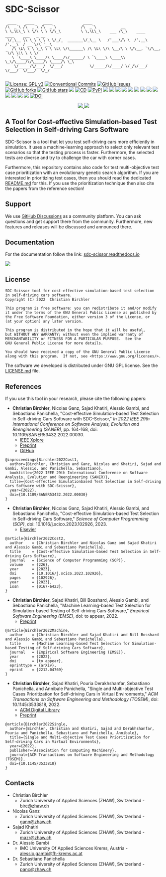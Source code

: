 # SDC-Scissor
```{code-block} text
 ____    ____    ____              ____
/\  _`\ /\  _`\ /\  _`\           /\  _`\           __
\ \,\L\_\ \ \/\ \ \ \/\_\         \ \,\L\_\    ___ /\_\    ____    ____    ___   _ __
 \/_\__ \\ \ \ \ \ \ \/_/_  _______\/_\__ \   /'___\/\ \  /',__\  /',__\  / __`\/\`'__\
   /\ \L\ \ \ \_\ \ \ \L\ \/\______\ /\ \L\ \/\ \__/\ \ \/\__, `\/\__, `\/\ \L\ \ \ \/
   \ `\____\ \____/\ \____/\/______/ \ `\____\ \____\\ \_\/\____/\/\____/\ \____/\ \_\
    \/_____/\/___/  \/___/            \/_____/\/____/ \/_/\/___/  \/___/  \/___/  \/_/


```
[![License: GPL v3](https://img.shields.io/badge/License-GPLv3-blue.svg)](https://www.gnu.org/licenses/gpl-3.0)
[![Conventional Commits](https://img.shields.io/badge/Conventional%20Commits-1.0.0-%23FE5196?logo=conventionalcommits&logoColor=white)](https://conventionalcommits.org)
[![GitHub issues](https://img.shields.io/github/issues/ChristianBirchler/sdc-scissor)](https://github.com/christianbirchler-org/sdc-scissor/issues)
[![GitHub forks](https://img.shields.io/github/forks/ChristianBirchler/sdc-scissor)](https://github.com/christianbirchler-org/sdc-scissor/network)
[![GitHub stars](https://img.shields.io/github/stars/ChristianBirchler/sdc-scissor)](https://github.com/christianbirchler-org/sdc-scissor/stargazers)
[![](https://github.com/ChristianBirchler/sdc-scissor/actions/workflows/ci.yml/badge.svg)](https://github.com/christianbirchler-org/sdc-scissor/actions/workflows/ci.yml)
[![CD](https://github.com/ChristianBirchler/sdc-scissor/actions/workflows/cd.yml/badge.svg)](https://github.com/christianbirchler-org/sdc-scissor/actions/workflows/cd.yml)
[![PyPI](https://img.shields.io/pypi/v/sdc-scissor)](https://pypi.org/project/sdc-scissor/)
[![](https://readthedocs.org/projects/sdc-scissor/badge)](https://sdc-scissor.readthedocs.io)
[![](https://img.shields.io/badge/code%20style-black-000000.svg)](https://black.readthedocs.io/)
[![](https://sonarcloud.io/api/project_badges/measure?project=christianbirchler-org_sdc-scissor&metric=alert_status)](https://sonarcloud.io/summary/overall?id=christianbirchler-org_sdc-scissor)
[![](https://sonarcloud.io/api/project_badges/measure?project=christianbirchler-org_sdc-scissor&metric=ncloc)](https://sonarcloud.io/summary/overall?id=christianbirchler-org_sdc-scissor)
[![](https://sonarcloud.io/api/project_badges/measure?project=christianbirchler-org_sdc-scissor&metric=coverage)](https://sonarcloud.io/summary/overall?id=christianbirchler-org_sdc-scissor)
[![](https://sonarcloud.io/api/project_badges/measure?project=christianbirchler-org_sdc-scissor&metric=sqale_index)](https://sonarcloud.io/summary/overall?id=christianbirchler-org_sdc-scissor)
[![](https://sonarcloud.io/api/project_badges/measure?project=christianbirchler-org_sdc-scissor&metric=reliability_rating)](https://sonarcloud.io/summary/overall?id=christianbirchler-org_sdc-scissor)
[![](https://sonarcloud.io/api/project_badges/measure?project=christianbirchler-org_sdc-scissor&metric=duplicated_lines_density)](https://sonarcloud.io/summary/overall?id=christianbirchler-org_sdc-scissor)
[![](https://sonarcloud.io/api/project_badges/measure?project=christianbirchler-org_sdc-scissor&metric=vulnerabilities)](https://sonarcloud.io/summary/overall?id=christianbirchler-org_sdc-scissor)
[![](https://sonarcloud.io/api/project_badges/measure?project=christianbirchler-org_sdc-scissor&metric=bugs)](https://sonarcloud.io/summary/overall?id=christianbirchler-org_sdc-scissor)
[![](https://sonarcloud.io/api/project_badges/measure?project=christianbirchler-org_sdc-scissor&metric=security_rating)](https://sonarcloud.io/summary/overall?id=christianbirchler-org_sdc-scissor)
[![](https://sonarcloud.io/api/project_badges/measure?project=christianbirchler-org_sdc-scissor&metric=sqale_rating)](https://sonarcloud.io/summary/overall?id=christianbirchler-org_sdc-scissor)
[![](https://sonarcloud.io/api/project_badges/measure?project=christianbirchler-org_sdc-scissor&metric=code_smells)](https://sonarcloud.io/summary/overall?id=christianbirchler-org_sdc-scissor)
[![DOI](https://zenodo.org/badge/363107094.svg)](https://zenodo.org/badge/latestdoi/363107094)
<div style="text-align: center;">
<a href="https://github.com/christianbirchler-org/sdc-scissor">
<img src="https://raw.githubusercontent.com/christianbirchler-org/sdc-scissor/main/docs/images/github_logo_icon.png">
</a>
<a href="https://sonarcloud.io/summary/overall?id=christianbirchler-org_sdc-scissor">
<img src="https://sonarcloud.io/images/project_badges/sonarcloud-black.svg">
</a>
</div>

## A Tool for Cost-effective Simulation-based Test Selection in Self-driving Cars Software
SDC-Scissor is a tool that let you test self-driving cars more efficiently in simulation. It uses a machine-learning
approach to select only relevant test scenarios so that the testing process is faster. Furthermore, the selected tests
are diverse and try to challenge the car with corner cases.

Furthermore, this repository contains also code for test multi-objective test case prioritization with an evolutionary
genetic search algorithm. If you are interested in prioritizing test cases, then you should read the dedicated
[README.md](https://github.com/christianbirchler-org/sdc-scissor/blob/main/sdc_scissor/sdc_prioritizer/testPrioritization/README.md)
for this. If you use the prioritization technique then also cite the papers from the reference section!

## Support
We use [GitHub Discussions](https://github.com/christianbirchler-org/sdc-scissor/discussions) as a community platform. You
can ask questions and get support there from the community. Furthermore, new features and releases will be discussed and
announced there.

## Documentation
For the documentation follow the link: [sdc-scissor.readthedocs.io](https://sdc-scissor.readthedocs.io/en/latest/)

[![](https://raw.githubusercontent.com/christianbirchler-org/sdc-scissor/main/docs/images/readthedocs.png)](https://sdc-scissor.readthedocs.io/en/latest/)

## License
```{code-block} text
SDC-Scissor tool for cost-effective simulation-based test selection
in self-driving cars software.
Copyright (C) 2022  Christian Birchler

This program is free software: you can redistribute it and/or modify
it under the terms of the GNU General Public License as published by
the Free Software Foundation, either version 3 of the License, or
(at your option) any later version.

This program is distributed in the hope that it will be useful,
but WITHOUT ANY WARRANTY; without even the implied warranty of
MERCHANTABILITY or FITNESS FOR A PARTICULAR PURPOSE.  See the
GNU General Public License for more details.

You should have received a copy of the GNU General Public License
along with this program.  If not, see <https://www.gnu.org/licenses/>.
```

The software we developed is distributed under GNU GPL license. See the
[LICENSE.md](https://github.com/ChristianBirchler/sdc-scissor/blob/main/LICENSE.md) file.

## References
If you use this tool in your research, please cite the following papers:

- **Christian Birchler**, Nicolas Ganz, Sajad Khatiri, Alessio Gambi, and Sebastiano Panichella, "Cost-effective Simulation-based Test Selection in Self-driving Cars Software with SDC-Scissor," *In 2022 IEEE 29th International Conference on Software Analysis, Evolution and Reengineering (SANER)*, pp. 164-168, doi: 10.1109/SANER53432.2022.00030.
  - [IEEE Xplore](https://doi.org/10.1109/SANER53432.2022.00030)
  - [Preprint](https://doi.org/10.21256/zhaw-24017)
  - [GitHub](https://github.com/ChristianBirchler/sdc-scissor)
````{code-block} bibtex
@inproceedings{Birchler2022Cost1,
  author={Birchler, Christian and Ganz, Nicolas and Khatiri, Sajad and Gambi, Alessio, and Panichella, Sebastiano},
  booktitle={2022 IEEE 29th International Conference on Software Analysis, Evolution and Reengineering (SANER)},
  title={Cost-effective Simulationbased Test Selection in Self-driving Cars Software with SDC-Scissor},
  year={2022},
  doi={10.1109/SANER53432.2022.00030}
}
````
- **Christian Birchler**, Nicolas Ganz, Sajad Khatiri, Alessio Gambi, and Sebastiano Panichella, "Cost-effective Simulation-based Test Selection in Self-driving Cars Software," *Science of Computer Programming (SCP)*, doi: 10.1016/j.scico.2023.102926, 2023.
  - [Elsevier](https://doi.org/10.1016/j.scico.2023.102926)
````{code-block} bibtex
@article{Birchler2022Cost2,
  author    = {Christian Birchler and Nicolas Ganz and Sajad Khatiri and Alessio Gambi and Sebastiano Panichella},
  title     = {Cost-effective Simulation-based Test Selection in Self-driving Cars Software},
  journal   = {Science of Computer Programming (SCP)},
  volume    = {226},
  year      = {2023},
  doi       = {10.1016/j.scico.2023.102926},
  pages     = {102926},
  year      = {2023},
  issn      = {0167-6423},
}
````
- **Christian Birchler**, Sajad Khatiri, Bill Bosshard, Alessio Gambi, and Sebastiano Panichella, "Machine Learning-based Test Selection for Simulation-based Testing of Self-driving Cars Software," *Empirical Software Engineering (EMSE)*, doi: to appear, 2022.
  - [Preprint](https://doi.org/10.48550/arXiv.2212.04769)
````{code-block} bibtex
@article{Birchler2022Machine,
  author    = {Christian Birchler and Sajad Khatiri and Bill Bosshard and Alessio Gambi and Sebastiano Panichella},
  title     = {Machine Learning-based Test Selection for Simulation-based Testing of Self-driving Cars Software},
  journal   = {Empirical Software Engineering (EMSE)},
  year      = {2022},
  doi       = {to appear},
  eprinttype = {arXiv},
  eprint    = {2212.04769}
}
````
- **Christian Birchler**, Sajad Khatiri, Pouria Derakhshanfar, Sebastiano Panichella, and Annibale Panichella, "Single and Multi-objective Test Cases Prioritization for Self-driving Cars in Virtual Environments," *ACM Transactions on Software Engineering and Methodology (TOSEM)*, doi: 10.1145/3533818, 2022.
  - [ACM Digital Library](https://doi.org/10.1145/3533818)
  - [Preprint](https://doi.org/10.48550/arXiv.2107.09614)
```{code-block} bibtex
@article{Birchler2022Single,
  author={Birchler, Christian and Khatiri, Sajad and Derakhshanfar, Pouria and Panichella, Sebastiano and Panichella, Annibale},
  title={Single and Multi-objective Test Cases Prioritization for Self-driving Cars in Virtual Environments},
  year={2022},
  publisher={Association for Computing Machinery},
  journal={ACM Transactions on Software Engineering and Methodology (TOSEM)},
  doi={10.1145/3533818}
}
```

## Contacts
* Christian Birchler
    * Zurich University of Applied Sciences (ZHAW), Switzerland - birc@zhaw.ch
* Nicolas Ganz
    * Zurich University of Applied Sciences (ZHAW), Switzerland - gann@zhaw.ch
* Sajad Khatiri
    * Zurich University of Applied Sciences (ZHAW), Switzerland - mazr@zhaw.ch
* Dr. Alessio Gambi
    * IMC University Of Applied Sciences Krems, Austria - alessio.gambi@fh-krems.ac.at
* Dr. Sebastiano Panichella
    * Zurich University of Applied Sciences (ZHAW), Switzerland - panc@zhaw.ch
